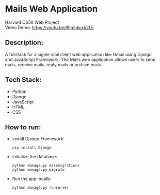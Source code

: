 # Mails Web Application

Harvard CS50 Web Project\
Video Demo: https://youtu.be/RFmhkoxk2LE

## Description:
A fullstack for a signle mail client web application like Gmail using Django and JavaScript Framework. The Mails web application allows users to send mails, receive mails, reply mails or archive mails. 

## Tech Stack:

* Python
* Django
* JavaScript
* HTML
* CSS

## How to run:

* Install Django Framework:
  ```
  pip install Django
  ```
* Initialize the database:
  ```
  python manage.py makemigrations
  python manage.py migrate
  ```
* Run the app locally:
  ```
  python manage.py runserver
  ```
